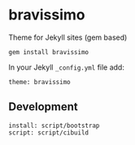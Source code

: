 # bravissimo

Theme for Jekyll sites (gem based)

```
gem install bravissimo
```

In your Jekyll `_config.yml` file add:

```
theme: bravissimo
```

## Development

```
install: script/bootstrap
script: script/cibuild
```
